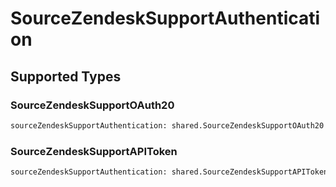 # SourceZendeskSupportAuthentication


## Supported Types

### SourceZendeskSupportOAuth20

```python
sourceZendeskSupportAuthentication: shared.SourceZendeskSupportOAuth20 = /* values here */
```

### SourceZendeskSupportAPIToken

```python
sourceZendeskSupportAuthentication: shared.SourceZendeskSupportAPIToken = /* values here */
```

